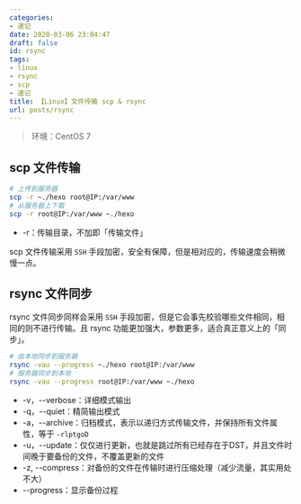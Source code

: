 ```yaml
---
categories:
- 速记
date: 2020-03-06 23:04:47
draft: false
id: rsync
tags:
- linux
- rsync
- scp
- 速记
title: 【Linux】文件传输 scp & rsync
url: posts/rsync
---
```


> 环境：CentOS 7

## scp 文件传输

```bash
# 上传到服务器
scp -r ~./hexo root@IP:/var/www
# 从服务器上下载
scp -r root@IP:/var/www ~./hexo
```

<!-- more -->

- -r：传输目录，不加即「传输文件」

scp 文件传输采用 `SSH` 手段加密，安全有保障，但是相对应的，传输速度会稍微慢一点。

## rsync 文件同步

rsync 文件同步同样会采用 `SSH` 手段加密，但是它会事先校验哪些文件相同，相同的则不进行传输。且 rsync 功能更加强大，参数更多，适合真正意义上的「同步」。

```bash
# 由本地同步到服务器
rsync -vau --progress ~./hexo root@IP:/var/www
# 服务器同步到本地
rsync -vau --progress root@IP:/var/www ~./hexo
```

- -v，--verbose：详细模式输出
- -q，--quiet：精简输出模式
- -a，--archive：归档模式，表示以递归方式传输文件，并保持所有文件属性，等于 `-rlptgoD`
- -u，--update：仅仅进行更新，也就是跳过所有已经存在于DST，并且文件时间晚于要备份的文件，不覆盖更新的文件
- -z, --compress：对备份的文件在传输时进行压缩处理（减少流量，其实用处不大）
- --progress：显示备份过程
